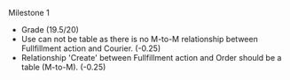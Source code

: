 Milestone 1
* Grade (19.5/20)
* Use can not be table as there is no M-to-M relationship between Fullfillment action and Courier. (-0.25)
* Relationship 'Create' between Fullfillment action and Order should be a table (M-to-M). (-0.25)
